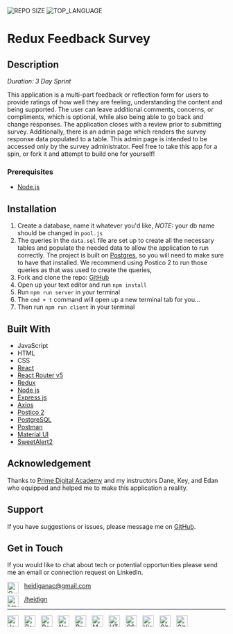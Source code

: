 
![REPO SIZE](https://img.shields.io/github/repo-size/heidign/redux-feedback-loop.svg)
![TOP_LANGUAGE](https://img.shields.io/github/languages/top/heidign/redux-feedback-loop.svg)
# Redux Feedback Survey

## Description

_Duration: 3 Day Sprint_

This application is a multi-part feedback or reflection form for users to provide ratings of how well they are feeling, understanding the content and being supported. The user can leave additional comments, concerns, or compliments, which is optional, while also being able to go back and change responses. The application closes with a review prior to submitting survey. Additionally, there is an admin page which renders the survey response data populated to a table. This admin page is intended to be accessed only by the survey administrator. Feel free to take this app for a spin, or fork it and attempt to build one for yourself!

### Prerequisites

- [Node.js](https://nodejs.org/en/)

## Installation

1. Create a database, name it whatever you'd like, _NOTE:_ your db name should be changed in `pool.js`
2. The queries in the `data.sql` file are set up to create all the necessary tables and populate the needed data to allow the application to run correctly. The project is built on [Postgres](https://www.postgresql.org/download/), so you will need to make sure to have that installed. We recommend using Postico 2 to run those queries as that was used to create the queries, 
3. Fork and clone the repo: [GitHub](https://github.com/heidicodes/weekend-redux-feedback-loop)
3. Open up your text editor and run `npm install`
4. Run `npm run server` in your terminal
5. The `cmd + t` command will open up a new terminal tab for you...
6. Then run `npm run client` in your terminal 


## Built With

* JavaScript
* HTML
* CSS
* [React](https://reactjs.org/)
* [React Router v5](https://v5.reactrouter.com/web/guides/quick-start)
* [Redux](https://redux.js.org/)
* [Node js](https://nodejs.org/en/about/)
* [Express js](https://expressjs.com/)
* [Axios](https://axios-http.com/)
* [Postico 2](https://eggerapps.at/postico2/)
* [PostgreSQL](https://www.postgresql.org/)
* [Postman](https://www.postman.com/)
* [Material UI](https://mui.com/)
* [SweetAlert2](https://sweetalert2.github.io/)

## Acknowledgement
Thanks to [Prime Digital Academy](www.primeacademy.io) and my instructors Dane, Key, and Edan who equipped and helped me to make this application a reality.

## Support
If you have suggestions or issues, please message me on [GitHub](https://github.com/heidign).

## Get in Touch
If you would like to chat about tech or potential opportunities please send me an email or connection request on LinkedIn.

heidiganac@gmail.com
<a href="mailto: heidiganac@gmail.com">
<img align="left" alt="Gmail" width="26px" src="https://cdn.jsdelivr.net/gh/devicons/devicon/icons/google/google-original.svg" style="padding-right:10px;" /></a>

<a href="https://linkedin.com/in/heidign">
<img align="left" alt="LinkedIn" width="26px" src="https://cdn.jsdelivr.net/gh/devicons/devicon/icons/linkedin/linkedin-original.svg" style="padding-right:10px;"/>/heidign </a> 


---

<img align="left" alt="JavaScript" width="26px" src="https://cdn.jsdelivr.net/gh/devicons/devicon/icons/javascript/javascript-original.svg" style="padding-right:10px;" />

<img align="left" alt="React" width="26px" src="https://cdn.jsdelivr.net/gh/devicons/devicon/icons/react/react-original.svg" style="padding-right:10px;" />

<img align="left" alt="Redux" width="26px" src="https://cdn.jsdelivr.net/gh/devicons/devicon/icons/redux/redux-original.svg" style="padding-right:10px;" />

<img align="left" alt="Node" width="26px" src="https://cdn.jsdelivr.net/gh/devicons/devicon/icons/npm/npm-original-wordmark.svg" style="padding-right:10px;"/>
          
<img align="left" alt="Postgres" width="26px" src="https://cdn.jsdelivr.net/gh/devicons/devicon/icons/postgresql/postgresql-original.svg" style="padding-right:10px;" />

<img align="left" alt="MUI" width="26px" src="https://cdn.jsdelivr.net/gh/devicons/devicon/icons/materialui/materialui-original.svg" style="padding-right:10px;" />
          
<img align="left" alt="HTML5" width="26px" src="https://cdn.jsdelivr.net/gh/devicons/devicon/icons/html5/html5-original.svg" style="padding-right:10px;" />

<img align="left" alt="CSS3" width="26px" src="https://cdn.jsdelivr.net/gh/devicons/devicon/icons/css3/css3-original.svg" style="padding-right:10px;" />

<img align="left" alt="Visual Studio Code" width="26px" src="https://cdn.jsdelivr.net/gh/devicons/devicon/icons/vscode/vscode-original.svg" style="padding-right:10px;" />

<img align="left" alt="Git" width="26px" src="https://cdn.jsdelivr.net/gh/devicons/devicon/icons/git/git-original.svg" style="padding-right:10px;" />

<img align="left" alt="GitHub" width="26px" src="https://user-images.githubusercontent.com/3369400/139447912-e0f43f33-6d9f-45f8-be46-2df5bbc91289.png" style="padding-right:10px;" />
